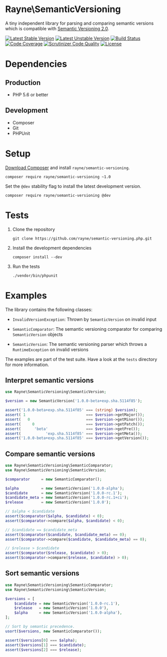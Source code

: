#	Rayne\SemanticVersioning

A tiny independent library for parsing and comparing semantic versions which is compatible with [Semantic Versioning 2.0](http://semver.org).

[![Latest Stable Version](https://poser.pugx.org/rayne/semantic-versioning/v/stable)](https://packagist.org/packages/rayne/semantic-versioning)
[![Latest Unstable Version](https://poser.pugx.org/rayne/semantic-versioning/v/unstable)](https://packagist.org/packages/rayne/semantic-versioning)
[![Build Status](https://travis-ci.org/Rayne/semantic-versioning.php.svg?branch=master)](https://travis-ci.org/Rayne/semantic-versioning.php)
[![Code Coverage](https://scrutinizer-ci.com/g/Rayne/semantic-versioning.php/badges/coverage.png?b=master)](https://scrutinizer-ci.com/g/Rayne/semantic-versioning.php/?branch=master)
[![Scrutinizer Code Quality](https://scrutinizer-ci.com/g/Rayne/semantic-versioning.php/badges/quality-score.png?b=master)](https://scrutinizer-ci.com/g/Rayne/semantic-versioning.php/?branch=master)
[![License](https://poser.pugx.org/rayne/semantic-versioning/license)](https://packagist.org/packages/rayne/semantic-versioning)

#	Dependencies

##	Production

*	PHP 5.6 or better

##	Development

*	Composer
*	Git
*	PHPUnit

#	Setup

[Download Composer](https://getcomposer.org/download) and install `rayne/semantic-versioning`.

	composer require rayne/semantic-versioning ~1.0

Set the `@dev` stability flag to install the latest development version.

	composer require rayne/semantic-versioning @dev

#	Tests

1.	Clone the repository

		git clone https://github.com/rayne/semantic-versioning.php.git

2.	Install the development dependencies

		composer install --dev

3.	Run the tests
 
		./vendor/bin/phpunit

#	Examples

The library contains the following classes:

*	`InvalidVersionException`: Thrown by `SemanticVersion` on invalid input

*	`SemanticComparator`: The semantic versioning comparator for comparing `SemanticVersion` objects

*	`SemanticVersion`: The semantic versioning parser which throws a `RuntimeException` on invalid versions

The examples are part of the test suite.
Have a look at the `tests` directory for more information.

##	Interpret semantic versions

```php
use Rayne\SemanticVersioning\SemanticVersion;

$version = new SemanticVersion('1.0.0-beta+exp.sha.5114f85');

assert('1.0.0-beta+exp.sha.5114f85' === (string) $version);
assert( 1                           === $version->getMajor());
assert(   0                         === $version->getMinor());
assert(     0                       === $version->getPatch());
assert(      'beta'                 === $version->getPre());
assert(           'exp.sha.5114f85' === $version->getMeta());
assert('1.0.0-beta+exp.sha.5114f85' === $version->getVersion());
```

##	Compare semantic versions

```php
use Rayne\SemanticVersioning\SemanticComparator;
use Rayne\SemanticVersioning\SemanticVersion;

$comparator     = new SemanticComparator();

$alpha          = new SemanticVersion('1.0.0-alpha');
$candidate      = new SemanticVersion('1.0.0-rc.1');
$candidate_meta = new SemanticVersion('1.0.0-rc.1+ci');
$release        = new SemanticVersion('1.0.0');

// $alpha < $candidate
assert($comparator($alpha, $candidate) < 0);
assert($comparator->compare($alpha, $candidate) < 0);

// $candidate == $candidate_meta
assert($comparator($candidate, $candidate_meta) == 0);
assert($comparator->compare($candidate, $candidate_meta) == 0);

// $release > $candidate
assert($comparator($release, $candidate) > 0);
assert($comparator->compare($release, $candidate) > 0);
```

##	Sort semantic versions

```php
use Rayne\SemanticVersioning\SemanticComparator;
use Rayne\SemanticVersioning\SemanticVersion;

$versions = [
	$candidate = new SemanticVersion('1.0.0-rc.1'),
	$release   = new SemanticVersion('1.0.0'),
	$alpha     = new SemanticVersion('1.0.0-alpha'),
];

// Sort by semantic precedence.
usort($versions, new SemanticComparator());

assert($versions[0] === $alpha);
assert($versions[1] === $candidate);
assert($versions[2] === $release);
```